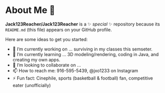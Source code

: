 # About Me 👋

**Jack123Reacher/Jack123Reacher** is a ✨ _special_ ✨ repository because its `README.md` (this file) appears on your GitHub profile.

Here are some ideas to get you started:

- 🔭 I’m currently working on ... surviving in my classes this semseter.
- 🌱 I’m currently learning ... 3D modeling/rendering, coding in Java, and creating my own apps. 
- 👯 I’m looking to collaborate on ... 
- 📫 How to reach me: 916-595-5439, @jxo1233 on Instagram
- ⚡ Fun fact: Cinephile, sports (basketball & football) fan, competitive eater (unofficially) 
